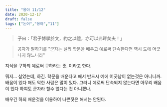```yaml
---
title: "옹야 11/12"
date: 2020-12-17
draft: false
tags: ["논어","옹야","11"]
---
```


> 子曰：「君子博學於文，約之以禮，亦可以弗畔矣夫！」

> 공자가 말하기를 "군자는 널리 학문을 배우고 예로써 단속한다면 역시 도에 어긋나지 않느니라"

지식을 구하되 예로써 구하라는 뜻. 이라고 한다.

뭐지... 싶었는데, 하긴. 학문을 배운다고 해서 반드시 예에 어긋남이 없는것은 아니니까. 배움이 있다 해도 악한 사람은 많이 있다. 그러니 예로써 단속되지 않는다면 아무리 배움이 있다 하여도 군자라 할수 없다는 것 아니겠나.

배우긴 하되 배운것을 이용하여 나쁜짓은 해서는 안된다.
